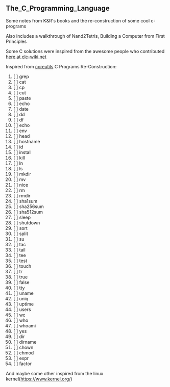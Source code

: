 ## The_C_Programming_Language

Some notes from K&amp;R's books and the re-construction of some cool c-programs

Also includes a walkthrough of Nand2Tetris, Building a Computer from First Principles

Some C solutions were inspired from the awesome people who contributed [here at clc-wiki.net](https://clc-wiki.net/wiki/K&R2_solutions)

Inspired from [coreutils](https://github.com/wertarbyte/coreutils)
C Programs Re-Construction:
1. [ ] grep
2. [ ] cat
3. [ ] cp
4. [ ] cut
5. [ ] paste
6. [ ] echo
7. [ ] date
8. [ ] dd
9. [ ] df
10. [ ] echo
11. [ ] env
12. [ ] head
13. [ ] hostname
14. [ ] id
15. [ ] install
16. [ ] kill
17. [ ] ln
18. [ ] ls
19. [ ] mkdir
20. [ ] mv
21. [ ] nice
22. [ ] rm
23. [ ] rmdir
24. [ ] sha1sum
25. [ ] sha256sum
26. [ ] sha512sum
27. [ ] sleep
28. [ ] shutdown
29. [ ] sort
30. [ ] split
31. [ ] su
32. [ ] tac
33. [ ] tail
34. [ ] tee
35. [ ] test
36. [ ] touch
37. [ ] tr
38. [ ] true
39. [ ] false
40. [ ] tty
41. [ ] uname
42. [ ] uniq
43. [ ] uptime
44. [ ] users
45. [ ] wc
46. [ ] who
47. [ ] whoami
48. [ ] yes
50. [ ] dir
51. [ ] dirname
52. [ ] chown
53. [ ] chmod
54. [ ] expr
55. [ ] factor

And maybe some other inspired from the linux kernel(https://www.kernel.org/)
